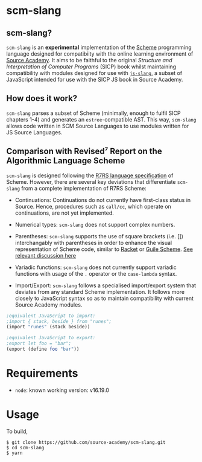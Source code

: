 # scm-slang

## scm-slang?

`scm-slang` is an **experimental** implementation of the [Scheme](https://www.scheme.org/) programming language designed for compatibiity with the online learning environment of [Source Academy](https://sourceacademy.org/). It aims to be faithful to the original *Structure and Interpretation of Computer Programs* (SICP) book whilst maintaining compatibility with modules designed for use with [`js-slang`](https://github.com/source-academy/js-slang), a subset of JavaScript intended for use with the SICP JS book in Source Academy.

## How does it work?

`scm-slang` parses a subset of Scheme (minimally, enough to fulfil SICP chapters 1-4) and generates an `estree`-compatible AST. This way, `scm-slang` allows code written in SCM Source Languages to use modules written for JS Source Languages.

## Comparison with Revised⁷ Report on the Algorithmic Language Scheme

`scm-slang` is designed following the [R7RS language specification](https://small.r7rs.org/) of Scheme. However, there are several key deviations that differentiate `scm-slang` from a complete implementation of R7RS Scheme:

- Continuations: Continuations do not currently have first-class status in Source. Hence, procedures such as `call/cc`, which operate on continuations, are not yet implemented.

- Numerical types: `scm-slang` does not support complex numbers.

- Parentheses: `scm-slang` supports the use of square brackets (i.e. []) interchangably with parentheses in order to enhance the visual representation of Scheme code, similar to [Racket](https://racket-lang.org/) or [Guile Scheme](https://www.gnu.org/software/guile/). [See relevant discussion here](http://community.schemewiki.org/?scheme-faq-language)

- Variadic functions: `scm-slang` does not currently support variadic functions with usage of the `.` operator or the `case-lambda` syntax.

- Import/Export: `scm-slang` follows a specialised import/export system that deviates from any standard Scheme implementation. It follows more closely to JavaScript syntax so as to maintain compatibility with current Source Academy modules.

```scheme
;equivalent JavaScript to import:
;import { stack, beside } from "runes";
(import "runes" (stack beside))
```

```scheme
;equivalent JavaScript to export:
;export let foo = "bar";
(export (define foo "bar"))
```

# Requirements

- `node`: known working version: v16.19.0

# Usage

To build,

```{.}
$ git clone https://github.com/source-academy/scm-slang.git
$ cd scm-slang
$ yarn
```
